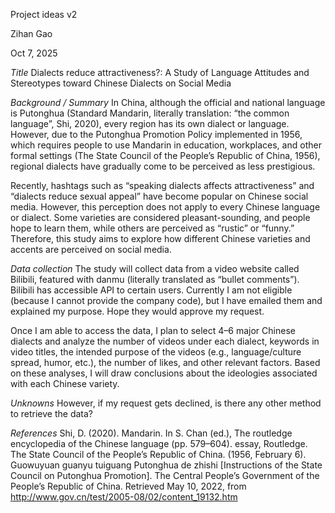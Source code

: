 Project ideas v2

Zihan Gao

Oct 7, 2025

*Title*
Dialects reduce attractiveness?: A Study of Language Attitudes and Stereotypes toward Chinese Dialects on Social Media

*Background / Summary*
In China, although the official and national language is Putonghua (Standard Mandarin, literally translation: “the common language”, Shi, 2020), every region has its own dialect or language. However, due to the Putonghua Promotion Policy implemented in 1956, which requires people to use Mandarin in education, workplaces, and other formal settings (The State Council of the People’s Republic of China, 1956), regional dialects have gradually come to be perceived as less prestigious.

Recently, hashtags such as “speaking dialects affects attractiveness” and “dialects reduce sexual appeal” have become popular on Chinese social media. However, this perception does not apply to every Chinese language or dialect. Some varieties are considered pleasant-sounding, and people hope to learn them, while others are perceived as “rustic” or “funny.” Therefore, this study aims to explore how different Chinese varieties and accents are perceived on social media.

*Data collection*
The study will collect data from a video website called Bilibili, featured with danmu (literally translated as “bullet comments”). Bilibili has accessible API to certain users. Currently I am not eligible (because I cannot provide the company code), but I have emailed them and explained my purpose. Hope they would approve my request. 

Once I am able to access the data, I plan to select 4–6 major Chinese dialects and analyze the number of videos under each dialect, keywords in video titles, the intended purpose of the videos (e.g., language/culture spread, humor, etc.), the number of likes, and other relevant factors. Based on these analyses, I will draw conclusions about the ideologies associated with each Chinese variety.

*Unknowns*
However, if my request gets declined, is there any other method to retrieve the data?

*References*
Shi, D. (2020). Mandarin. In S. Chan (ed.), The routledge encyclopedia of the Chinese language (pp. 579–604). essay, Routledge.
The State Council of the People’s Republic of China. (1956, February 6). Guowuyuan guanyu tuiguang Putonghua de zhishi [Instructions of the State Council on Putonghua Promotion]. The Central People’s Government of the People’s Republic of China. Retrieved May 10, 2022, from http://www.gov.cn/test/2005-08/02/content_19132.htm